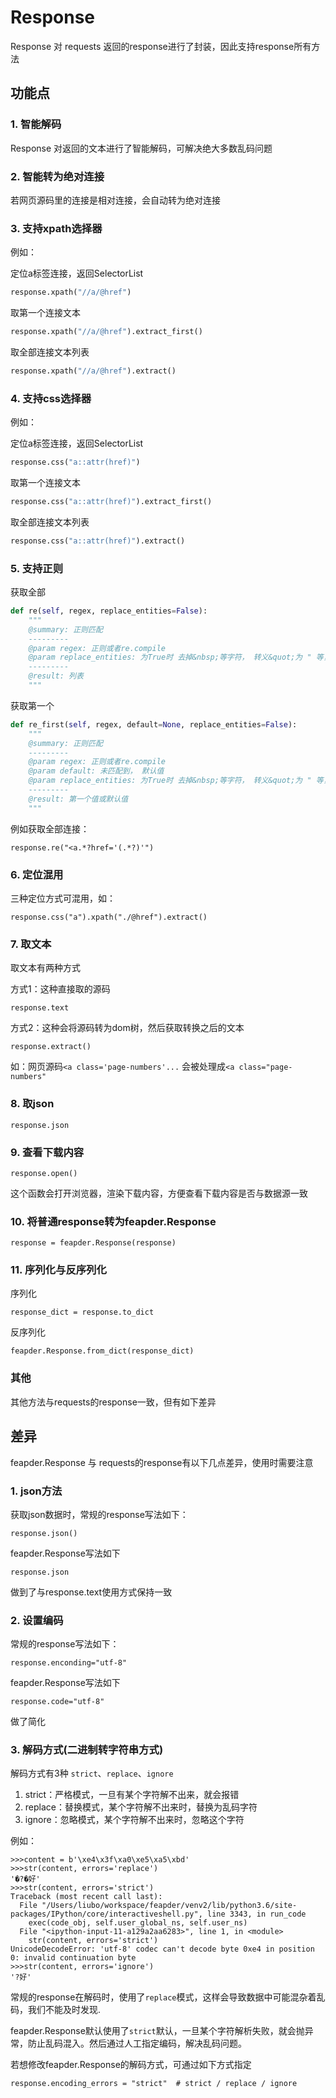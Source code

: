 

# Response

Response 对 requests 返回的response进行了封装，因此支持response所有方法

## 功能点

### 1. 智能解码

Response 对返回的文本进行了智能解码，可解决绝大多数乱码问题

### 2. 智能转为绝对连接

若网页源码里的连接是相对连接，会自动转为绝对连接

### 3. 支持xpath选择器

例如：

定位a标签连接，返回SelectorList
```python
response.xpath("//a/@href")
```

取第一个连接文本

```python
response.xpath("//a/@href").extract_first()
```

取全部连接文本列表
```python
response.xpath("//a/@href").extract()
```

### 4. 支持css选择器

例如：

定位a标签连接，返回SelectorList
```python
response.css("a::attr(href)")
```

取第一个连接文本

```python
response.css("a::attr(href)").extract_first()
```

取全部连接文本列表
```python
response.css("a::attr(href)").extract()
```

### 5. 支持正则

获取全部
```python
def re(self, regex, replace_entities=False):
    """
    @summary: 正则匹配
    ---------
    @param regex: 正则或者re.compile
    @param replace_entities: 为True时 去掉&nbsp;等字符， 转义&quot;为 " 等， 会使网页结构发生变化。如在网页源码中提取json， 建议设置成False
    ---------
    @result: 列表
    """
```

获取第一个
```python
def re_first(self, regex, default=None, replace_entities=False):
    """
    @summary: 正则匹配
    ---------
    @param regex: 正则或者re.compile
    @param default: 未匹配到， 默认值
    @param replace_entities: 为True时 去掉&nbsp;等字符， 转义&quot;为 " 等， 会使网页结构发生变化。如在网页源码中提取json， 建议设置成False
    ---------
    @result: 第一个值或默认值
    """
```

例如获取全部连接：

```
response.re("<a.*?href='(.*?)'")
```

### 6. 定位混用

三种定位方式可混用，如：

```
response.css("a").xpath("./@href").extract()
```

### 7. 取文本

取文本有两种方式

方式1：这种直接取的源码

```
response.text
```

方式2：这种会将源码转为dom树，然后获取转换之后的文本

```
response.extract()
```

如：网页源码`<a class='page-numbers'...`  会被处理成`<a class="page-numbers"`

### 8. 取json

```
response.json
```

### 9. 查看下载内容

```
response.open()
```

这个函数会打开浏览器，渲染下载内容，方便查看下载内容是否与数据源一致

### 10. 将普通response转为feapder.Response

```
response = feapder.Response(response)
```

### 11. 序列化与反序列化

序列化 

    response_dict = response.to_dict

反序列化 

    feapder.Response.from_dict(response_dict)

### 其他

其他方法与requests的response一致，但有如下差异

## 差异

feapder.Response 与 requests的response有以下几点差异，使用时需要注意

### 1. json方法

获取json数据时，常规的response写法如下：

```
response.json()
```

feapder.Response写法如下

```
response.json
```

做到了与response.text使用方式保持一致

### 2. 设置编码

常规的response写法如下：

```
response.enconding="utf-8"
```

feapder.Response写法如下
```
response.code="utf-8"
```
做了简化

### 3. 解码方式(二进制转字符串方式)


解码方式有3种 `strict`、`replace`、`ignore`

1. strict：严格模式，一旦有某个字符解不出来，就会报错
2. replace：替换模式，某个字符解不出来时，替换为乱码字符
3. ignore：忽略模式，某个字符解不出来时，忽略这个字符

例如：

```shell
>>>content = b'\xe4\x3f\xa0\xe5\xa5\xbd'
>>>str(content, errors='replace')
'�?�好'
>>>str(content, errors='strict')
Traceback (most recent call last):
  File "/Users/liubo/workspace/feapder/venv2/lib/python3.6/site-packages/IPython/core/interactiveshell.py", line 3343, in run_code
    exec(code_obj, self.user_global_ns, self.user_ns)
  File "<ipython-input-11-a129a2aa6283>", line 1, in <module>
    str(content, errors='strict')
UnicodeDecodeError: 'utf-8' codec can't decode byte 0xe4 in position 0: invalid continuation byte
>>>str(content, errors='ignore')
'?好'
```

常规的response在解码时，使用了`replace`模式，这样会导致数据中可能混杂着乱码，我们不能及时发现.

feapder.Response默认使用了`strict`默认，一旦某个字符解析失败，就会抛异常，防止乱码混入。然后通过人工指定编码，解决乱码问题。

若想修改feapder.Response的解码方式，可通过如下方式指定

```
response.encoding_errors = "strict"  # strict / replace / ignore
```


